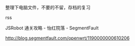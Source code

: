 整理下电脑文件，不要的不留，存档的复习

rss

JSRobot 通关攻略 - 怡红院落 - SegmentFault

http://blog.segmentfault.com/openwrt/1190000000610206
